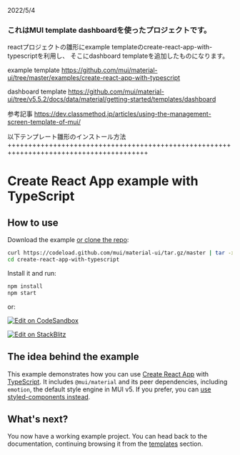 2022/5/4
### これはMUI template dashboardを使ったプロジェクトです。
reactプロジェクトの雛形にexample templateのcreate-react-app-with-typescriptを利用し、
そこにdashboard templateを追加したものになります。


example template
https://github.com/mui/material-ui/tree/master/examples/create-react-app-with-typescript



dashboard template
https://github.com/mui/material-ui/tree/v5.5.2/docs/data/material/getting-started/templates/dashboard



参考記事
https://dev.classmethod.jp/articles/using-the-management-screen-template-of-mui/



以下テンプレート雛形のインストール方法
++++++++++++++++++++++++++++++++++++++++++++++++++++++++++++++++++++++++++++++++++++++++
# Create React App example with TypeScript

## How to use

Download the example [or clone the repo](https://github.com/mui/material-ui):

<!-- #default-branch-switch -->

```sh
curl https://codeload.github.com/mui/material-ui/tar.gz/master | tar -xz --strip=2 material-ui-master/examples/create-react-app-with-typescript
cd create-react-app-with-typescript
```

Install it and run:

```sh
npm install
npm start
```

or:

<!-- #default-branch-switch -->

[![Edit on CodeSandbox](https://codesandbox.io/static/img/play-codesandbox.svg)](https://codesandbox.io/s/github/mui/material-ui/tree/master/examples/create-react-app-with-typescript)

<!-- #default-branch-switch -->

[![Edit on StackBlitz](https://developer.stackblitz.com/img/open_in_stackblitz.svg)](https://stackblitz.com/github/mui/material-ui/tree/master/examples/create-react-app-with-typescript)

## The idea behind the example

This example demonstrates how you can use [Create React App](https://github.com/facebookincubator/create-react-app) with [TypeScript](https://github.com/Microsoft/TypeScript).
It includes `@mui/material` and its peer dependencies, including `emotion`, the default style engine in MUI v5.
If you prefer, you can [use styled-components instead](https://mui.com/material-ui/guides/interoperability/#styled-components).

## What's next?

<!-- #default-branch-switch -->

You now have a working example project.
You can head back to the documentation, continuing browsing it from the [templates](https://mui.com/material-ui/getting-started/templates/) section.
